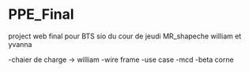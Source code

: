 # PPE_Final
 project web final pour BTS sio du cour de jeudi MR_shapeche
william et yvanna

-chaier de charge -> william
-wire frame
-use case
-mcd
-beta corne